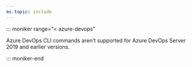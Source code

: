 ```yaml
---
ms.topic: include
---
```


::: moniker range="< azure-devops"

Azure DevOps CLI commands aren't supported for Azure DevOps Server 2019 and earlier versions.  

::: moniker-end